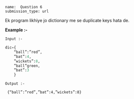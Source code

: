 ```ngMeta
name:  Question 6
submission_type: url
```


Ek program likhiye jo dictionary me se duplicate keys hata de.

**Example :-**


`Input :-`
```python
dic={
    “ball”:”red”,
    ”bat”:4,
    ”wickets”:8,
    ”ball”green,
    ”bat”:3
    }
 ```

`Output :- `
``` 
 {“ball”:”red”,”bat”:4,”wickets”:8}
 ```